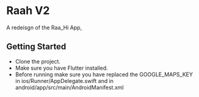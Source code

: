 # Raah V2

A redeisgn of the Raa_Hi App,

## Getting Started
- Clone the project.
- Make sure you have Flutter installed.
- Before running make sure you have replaced the GOOGLE_MAPS_KEY in ios/Runner/AppDelegate.swift and in android/app/src/main/AndroidManifest.xml

